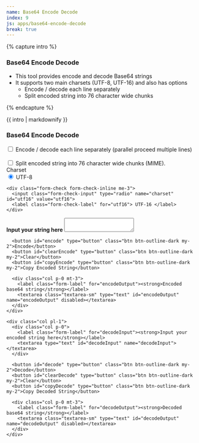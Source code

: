 ```yaml
---
name: Base64 Encode Decode
index: 9
js: apps/base64-encode-decode
break: true
---
```


{% capture intro %}
### Base64 Encode Decode
<!-- separator -->
- This tool provides encode and decode Base64 strings
- It supports two main charsets (UTF-8, UTF-16) and also has options
    - Encode / decode each line separately
    - Split encoded string into 76 character wide chunks
<!-- separator -->
{% endcapture %}

<div class="tool-wrapper mb-4">
  {{ intro | markdownify }}
</div>

<div class="tool-wrapper">
  <h3>Base64 Encode Decode</h3>

  <div class="form-check form-check-inline mt-3">
    <input
      class="form-check-input"
      type="checkbox"
      id="parallel"
      data-toggle="tooltip"
      title="check if you want to encode / decode multiple lines."
    >
    <label
      class="form-check-label"
      for="parallel"
      >Encode / decode each line separately (parallel proceed multiple lines)</label
    >
  </div>
  <br>

  <div class="form-check form-check-inline mb-3">
    <input
      class="form-check-input"
      type="checkbox"
      id="split76"
      data-toggle="tooltip"
      title="check if you want to encode / decode multiple lines."
    >
    <label class="form-check-label" for="split76">Split encoded string into 76 character wide chunks (MIME).</label>
  </div>

  <form class="form-inline w-100 mb-2">
    <label class="form-check-label me-3" for="charset">Charset</label>
    <div class="form-check form-check-inline me-3">
      <input class="form-check-input" type="radio" name="charset" id="utf8" value="utf8" checked>
      <label class="form-check-label" for="utf8"> UTF-8 </label>
    </div>

    <div class="form-check form-check-inline me-3">
      <input class="form-check-input" type="radio" name="charset" id="utf16" value="utf16">
      <label class="form-check-label" for="utf16"> UTF-16 </label>
    </div>
  </form>

  <div class="row">
    <div class="col pr-1">
      <div class="col p-0">
        <label class="form-label" for="encodeInput"><strong>Input your string here</strong></label>
        <textarea type="text" id="encodeInput" name="encodeInput"></textarea>
      </div>

      <button id="encode" type="button" class="btn btn-outline-dark my-2">Encode</button>
      <button id="clearEncode" type="button" class="btn btn-outline-dark my-2">Clear</button>
      <button id="copyEncode" type="button" class="btn btn-outline-dark my-2">Copy Encoded String</button>

      <div class="col p-0 mt-3">
        <label class="form-label" for="encodeOutput"><strong>Encoded base64 string</strong></label>
        <textarea class="textarea-sm" type="text" id="encodeOutput" name="encodeOutput" disabled></textarea>
      </div>
    </div>

    <div class="col pl-1">
      <div class="col p-0">
        <label class="form-label" for="decodeInput"><strong>Input your encoded string here</strong></label>
        <textarea type="text" id="decodeInput" name="decodeInput"></textarea>
      </div>

      <button id="decode" type="button" class="btn btn-outline-dark my-2">Decode</button>
      <button id="clearDecode" type="button" class="btn btn-outline-dark my-2">Clear</button>
      <button id="copyDecode" type="button" class="btn btn-outline-dark my-2">Copy Decoded String</button>

      <div class="col p-0 mt-3">
        <label class="form-label" for="decodeOutput"><strong>Decoded base64 string</strong></label>
        <textarea class="textarea-sm" type="text" id="decodeOutput" name="decodeOutput" disabled></textarea>
      </div>
    </div>
  </div>

  <div id="alert" class="alert mt-2" role="alert" style="display: none"></div>
</div>
